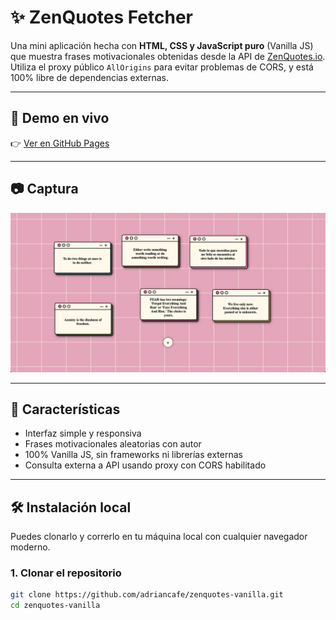 # ✨ ZenQuotes Fetcher

Una mini aplicación hecha con **HTML, CSS y JavaScript puro** (Vanilla JS) que muestra frases motivacionales obtenidas desde la API de [ZenQuotes.io](https://zenquotes.io). Utiliza el proxy público `AllOrigins` para evitar problemas de CORS, y está 100% libre de dependencias externas.

---

## 🔗 Demo en vivo

👉 [Ver en GitHub Pages](https://adriancafe.github.io/zenquotes-vanilla/)

---

## 📷 Captura

![Screenshot de la app](./screenshot.png)

---

## 🚀 Características

- Interfaz simple y responsiva
- Frases motivacionales aleatorias con autor
- 100% Vanilla JS, sin frameworks ni librerías externas
- Consulta externa a API usando proxy con CORS habilitado

---

## 🛠️ Instalación local

Puedes clonarlo y correrlo en tu máquina local con cualquier navegador moderno.

### 1. Clonar el repositorio

```bash
git clone https://github.com/adriancafe/zenquotes-vanilla.git
cd zenquotes-vanilla
